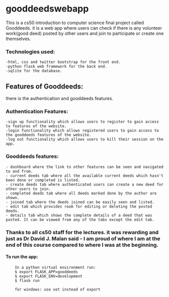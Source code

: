 # gooddeedswebapp

This is a cs50 introduction to computer science final project called Gooddeeds.
it is a web app where users can check if there is any volunteer work(good deed) posted by other users and join to participate or create one themselves.

### Technologies used:
    -html, css and twitter bootstrap for the front end.
    -python flask web framework for the back end.
    -sqlite for the database.
    
## Features of Gooddeeds:
there is the authentication and gooddeeds features.
### Authentication Features:
    -sign up functionality which allows users to register to gain access to features of the website.
    -login functionality which allows registered users to gain access to the gooddeeds features of the website.
    -log out functionality which allows users to kill their session on the app.
### Gooddeeds features:
    - dashboard where the link to other features can be seen and navigated to and from.
    - current deeds tab where all the available current deeds which hasn't been done or completed is listed.
    - create deeds tab where authenticated users can create a new deed for other users to join.
    - completed deeds tab where all deeds marked done by the author are shown.
    - joined tab where the deeds joined can be easily seen and listed.
    - edit tab which provides room for editing or deleting the posted deeds.
    - details tab which shows the complete details of a deed that was posted. It can be viewed from any of the tabs except the edit tab.
 
 ### Thanks to all cs50 staff for the lectures. it was rewarding and just as Dr David J. Malan said - I am proud of where I am at the end of this course compared to where I was at the beginning.

 #### To run the app:
        In a python virtual environment run:
        $ export FLASK_APP=gooddeeds
        $ export FLASK_ENV=development
        $ flask run

        for windows: use set instead of export
